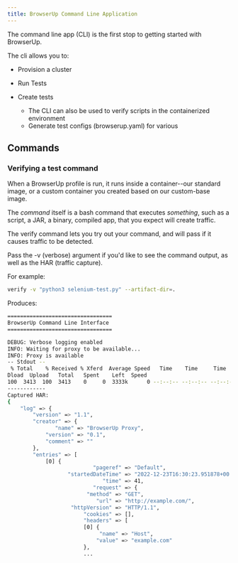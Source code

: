 ```yaml
---
title: BrowserUp Command Line Application
---
```


The command line app (CLI) is the first stop to getting started with BrowserUp.

The cli allows you to:
* Provision a cluster
* Run Tests

* Create tests
  - The CLI can also be used to verify scripts in the containerized environment
  - Generate test configs (browserup.yaml) for various

## Commands

### Verifying a test command

When a BrowserUp profile is run, it runs inside a container--our
standard image, or a custom container you created based on our custom-base image.

The *command* itself is a bash command that executes _something_, such as
a script, a JAR, a binary, compiled app, that you expect will create traffic.

The verify command lets you try out your command, and will pass if it causes
traffic to be detected.

Pass the -v (verbose) argument if you'd like to see the command output, as well as
the HAR (traffic capture).

For example:

```bash
verify -v "python3 selenium-test.py" --artifact-dir=.
```
Produces:

```bash
=================================
BrowserUp Command Line Interface
=================================

DEBUG: Verbose logging enabled
INFO: Waiting for proxy to be available...
INFO: Proxy is available
-- Stdout --
 % Total    % Received % Xferd  Average Speed   Time    Time     Time  Current
Dload  Upload   Total   Spent    Left  Speed
100  3413  100  3413    0     0  3333k      0 --:--:-- --:--:-- --:--:-- 3333k
------------
Captured HAR:
{
    "log" => {
        "version" => "1.1",
        "creator" => {
               "name" => "BrowserUp Proxy",
            "version" => "0.1",
            "comment" => ""
        },
        "entries" => [
            [0] {
                           "pageref" => "Default",
                   "startedDateTime" => "2022-12-23T16:30:23.951878+00:00",
                              "time" => 41,
                           "request" => {
                         "method" => "GET",
                            "url" => "http://example.com/",
                    "httpVersion" => "HTTP/1.1",
                        "cookies" => [],
                        "headers" => [
                        [0] {
                             "name" => "Host",
                            "value" => "example.com"
                        },
                        ...
```
